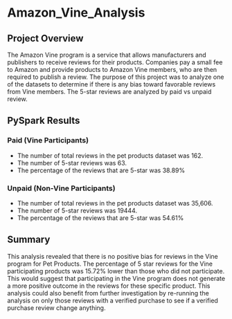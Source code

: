 # Amazon_Vine_Analysis

## Project Overview
The Amazon Vine program is a service that allows manufacturers and publishers to receive reviews for their products. Companies pay a small fee to Amazon and provide products to Amazon Vine members, who are then required to publish a review. The purpose of this project was to analyze one of the datasets to determine if there is any bias toward favorable reviews from Vine members. The 5-star reviews are analyzed by paid vs unpaid review.  

## PySpark Results

### Paid (Vine Participants) 
- The number of total reviews in the pet products dataset was 162.
- The number of 5-star reviews was 63.
- The percentage of the reviews that are 5-star was 38.89%

### Unpaid (Non-Vine Participants) 
- The number of total reviews in the pet products dataset was 35,606.
- The number of 5-star reviews was 19444.
- The percentage of the reviews that are 5-star was 54.61%

## Summary
This analysis revealed that there is no positive bias for reviews in the Vine program for Pet Products. The percentage of 5 star reviews for the Vine participating products was 15.72% lower than those who did not participate. This would suggest that participating in the Vine program does not generate a more positive outcome in the reviews for these specific product. 
This analysis could also benefit from further investigation by re-running the analysis on only those reviews with a verified purchase to see if a verified purchase review change anything.
